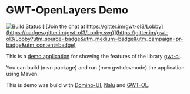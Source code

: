 # GWT-OpenLayers Demo

[![Build Status](https://github.com/TDesjardins/gwt-ol-demo/workflows/Build/badge.svg)](https://github.com/TDesjardins/gwt-ol-demo/actions)
[![Join the chat at https://gitter.im/gwt-ol3/Lobby](https://badges.gitter.im/gwt-ol3/Lobby.svg)](https://gitter.im/gwt-ol3/Lobby?utm_source=badge&utm_medium=badge&utm_campaign=pr-badge&utm_content=badge)

This is a [demo application](https://tdesjardins.github.io/gwt-ol-demo-site/) for showing the features of the library [gwt-ol](https://github.com/TDesjardins/gwt-ol).

You can build (mvn package) and run (mvn gwt:devmode) the application using Maven.

This is demo was build with [Domino-UI](https://github.com/DominoKit/domino-ui), [Nalu](https://github.com/NaluKit/nalu) and [GWT-OL](https://github.com/TDesjardins/gwt-ol).
